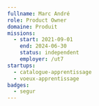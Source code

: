 ```yaml
---
fullname: Marc André
role: Product Owner
domaine: Produit
missions:
  - start: 2021-09-01
    end: 2024-06-30
    status: independent
    employer: /ut7
startups:
  - catalogue-apprentissage
  - voeux-apprentissage
badges:
  - segur
---
```


